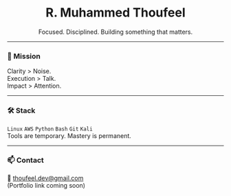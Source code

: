 <h1 align="center">R. Muhammed Thoufeel</h1>

<p align="center">
  Focused. Disciplined. Building something that matters.
</p>

---

### 🧭 Mission
Clarity > Noise.  
Execution > Talk.  
Impact > Attention.

---

### 🛠️ Stack
`Linux` `AWS` `Python` `Bash` `Git` `Kali`  
Tools are temporary. Mastery is permanent.

---

### 📫 Contact
📧 thoufeel.dev@gmail.com  
(Portfolio link coming soon)
